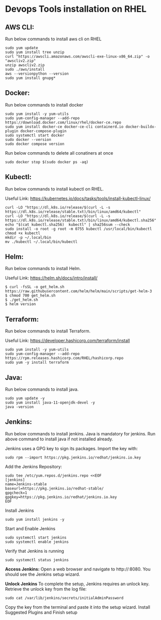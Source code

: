 # Devops Tools installation on RHEL

## AWS CLI:
Run below commands to install aws cli on RHEL
```
sudo yum update
sudo yum install tree unzip
curl "https://awscli.amazonaws.com/awscli-exe-linux-x86_64.zip" -o "awscliv2.zip"
unzip awscliv2.zip
sudo ./aws/install
aws --versionpython --version
sudo yum install gnupg*
```

## Docker:
Run below commands to install docker
```
sudo yum install -y yum-utils
sudo yum-config-manager --add-repo https://download.docker.com/linux/rhel/docker-ce.repo
sudo yum install docker-ce docker-ce-cli containerd.io docker-buildx-plugin docker-compose-plugin
sudo systemctl start docker
sudo docker --version
sudo docker compose version
```
Run below commands to delete all conatiners at once
```
sudo docker stop $(sudo docker ps -aq)
```
## Kubectl:
Run below commands to install kubectl on RHEL.

Useful Link: https://kubernetes.io/docs/tasks/tools/install-kubectl-linux/
```
curl -LO "https://dl.k8s.io/release/$(curl -L -s https://dl.k8s.io/release/stable.txt)/bin/linux/amd64/kubectl"
curl -LO "https://dl.k8s.io/release/$(curl -L -s https://dl.k8s.io/release/stable.txt)/bin/linux/amd64/kubectl.sha256"
echo "$(cat kubectl.sha256)  kubectl" | sha256sum --check
sudo install -o root -g root -m 0755 kubectl /usr/local/bin/kubectl
chmod +x kubectl
mkdir -p ~/.local/bin
mv ./kubectl ~/.local/bin/kubectl
```

## Helm: 
Run below commands to install Helm.

Useful Link: https://helm.sh/docs/intro/install/
```
$ curl -fsSL -o get_helm.sh https://raw.githubusercontent.com/helm/helm/main/scripts/get-helm-3
$ chmod 700 get_helm.sh
$ ./get_helm.sh
$ helm version
```
## Terraform:
Run below commands to install Terraform.

Useful Link: https://developer.hashicorp.com/terraform/install
```
sudo yum install -y yum-utils
sudo yum-config-manager --add-repo https://rpm.releases.hashicorp.com/RHEL/hashicorp.repo
sudo yum -y install terraform
```

## Java:
Run below commands to install java.

```
sudo yum update -y
sudo yum install java-11-openjdk-devel -y
java -version
```
## Jenkins:
Run below commands to install jenkins. Java is mandatory for jenkins. Run above command to install java if not installed already.

Jenkins uses a GPG key to sign its packages. Import the key with:
```
sudo rpm --import https://pkg.jenkins.io/redhat/jenkins.io.key
```
Add the Jenkins Repository:
```
sudo tee /etc/yum.repos.d/jenkins.repo <<EOF
[jenkins]
name=Jenkins-stable
baseurl=https://pkg.jenkins.io/redhat-stable/
gpgcheck=1
gpgkey=https://pkg.jenkins.io/redhat/jenkins.io.key
EOF
```
Install Jenkins
```
sudo yum install jenkins -y
```
Start and Enable Jenkins
```
sudo systemctl start jenkins
sudo systemctl enable jenkins
```
Verify that Jenkins is running
```
sudo systemctl status jenkins
```
**Access Jenkins:**
Open a web browser and navigate to http://<your-server-ip>:8080. You should see the Jenkins setup wizard.

**Unlock Jenkins**
To complete the setup, Jenkins requires an unlock key. Retrieve the unlock key from the log file:
```
sudo cat /var/lib/jenkins/secrets/initialAdminPassword
```
Copy the key from the terminal and paste it into the setup wizard. Install Suggested Plugins and Finish setup
